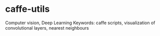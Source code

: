 # caffe-utils
Computer vision, Deep Learning
Keywords: caffe scripts, visualization of convolutional layers, nearest neighbours
